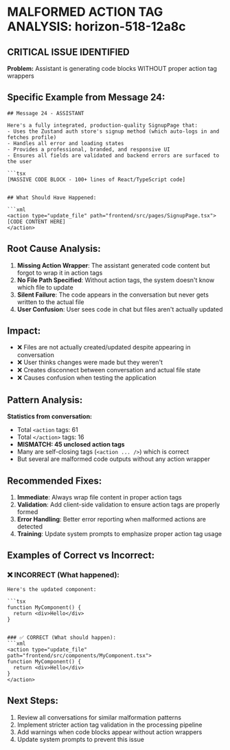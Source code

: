 # MALFORMED ACTION TAG ANALYSIS: horizon-518-12a8c

## CRITICAL ISSUE IDENTIFIED

**Problem:** Assistant is generating code blocks WITHOUT proper action tag wrappers

## Specific Example from Message 24:

```
## Message 24 - ASSISTANT

Here's a fully integrated, production-quality SignupPage that:
- Uses the Zustand auth store's signup method (which auto-logs in and fetches profile)  
- Handles all error and loading states
- Provides a professional, branded, and responsive UI
- Ensures all fields are validated and backend errors are surfaced to the user

```tsx
[MASSIVE CODE BLOCK - 100+ lines of React/TypeScript code]
```
```

## What Should Have Happened:

```xml
<action type="update_file" path="frontend/src/pages/SignupPage.tsx">
[CODE CONTENT HERE]
</action>
```

## Root Cause Analysis:

1. **Missing Action Wrapper**: The assistant generated code content but forgot to wrap it in action tags
2. **No File Path Specified**: Without action tags, the system doesn't know which file to update
3. **Silent Failure**: The code appears in the conversation but never gets written to the actual file
4. **User Confusion**: User sees code in chat but files aren't actually updated

## Impact:

- ❌ Files are not actually created/updated despite appearing in conversation
- ❌ User thinks changes were made but they weren't
- ❌ Creates disconnect between conversation and actual file state
- ❌ Causes confusion when testing the application

## Pattern Analysis:

**Statistics from conversation:**
- Total `<action` tags: 61
- Total `</action>` tags: 16  
- **MISMATCH: 45 unclosed action tags**
- Many are self-closing tags (`<action ... />`) which is correct
- But several are malformed code outputs without any action wrapper

## Recommended Fixes:

1. **Immediate**: Always wrap file content in proper action tags
2. **Validation**: Add client-side validation to ensure action tags are properly formed
3. **Error Handling**: Better error reporting when malformed actions are detected
4. **Training**: Update system prompts to emphasize proper action tag usage

## Examples of Correct vs Incorrect:

### ❌ INCORRECT (What happened):
```
Here's the updated component:

```tsx
function MyComponent() {
  return <div>Hello</div>
}
```
```

### ✅ CORRECT (What should happen):
```xml
<action type="update_file" path="frontend/src/components/MyComponent.tsx">
function MyComponent() {
  return <div>Hello</div>
}
</action>
```

## Next Steps:

1. Review all conversations for similar malformation patterns
2. Implement stricter action tag validation in the processing pipeline
3. Add warnings when code blocks appear without action wrappers
4. Update system prompts to prevent this issue